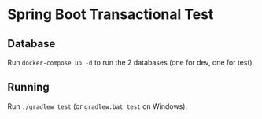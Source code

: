 # Spring Boot Transactional Test

## Database

Run `docker-compose up -d` to run the 2 databases (one for dev, one for test).

## Running

Run `./gradlew test` (or `gradlew.bat test` on Windows).
